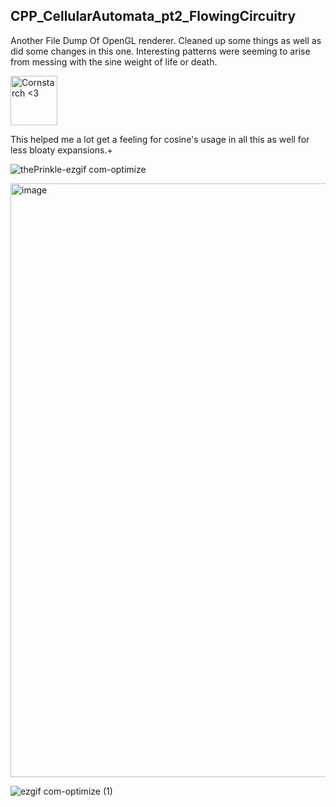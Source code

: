 **CPP_CellularAutomata_pt2_FlowingCircuitry**
-----------------------
Another File Dump Of OpenGL renderer. Cleaned up some things as well as did some changes in this one. Interesting patterns were seeming to arise from messing with the sine weight of life or death.

<img src="https://github.com/Kingerthanu/CPP_CellularAutomata_pt2_FlowingCircuitry/assets/76754592/38a44284-3ff1-402a-a875-28987ee55f8e" alt="Cornstarch <3" width="75" height="79">

 This helped me a lot get a feeling for cosine's usage in all this as well for less bloaty expansions.+

![thePrinkle-ezgif com-optimize](https://github.com/Kingerthanu/CPP_CellularAutomata_pt2_FlowingCircuitry/assets/76754592/7a281e6b-27f8-4e0d-bb50-41a2cb2d8ab1)

<img width="950" alt="image" src="https://github.com/Kingerthanu/CPP_CellularAutomata_pt2_FlowingCircuitry/assets/76754592/e93b7b2d-451a-4a08-98e0-5a29fd9cc792">

![ezgif com-optimize (1)](https://github.com/Kingerthanu/CPP_CellularAutomata_pt2_FlowingCircuitry/assets/76754592/9e55a5de-08c6-4b72-b21f-7c3e48ff35bf)
